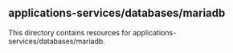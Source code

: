 ﻿## applications-services/databases/mariadb

This directory contains resources for applications-services/databases/mariadb.
